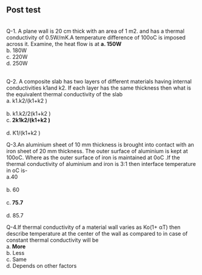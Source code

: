## Post test
<br>
Q-1. A plane wall is 20 cm thick with an area of 1 m2. and has a thermal conductivity of 0.5W/mK.A temperature difference of 100oC is imposed across it. Examine, the heat flow is at
<b>a. 150W<br></b>
b. 180W<br>
c. 220W<br>
d. 250W<br><br>


Q-2. A composite slab has two layers of different materials having internal conductivities k1and k2. If each layer has the same thickness then what is the equivalent thermal conductivity of the slab<br>
a.	k1.k2/(k1+k2 )<br>      
b.	k1.k2/2(k1+k2 )<br>
c.<b>	2k1k2/(k1+k2 )</b><br>     
d.	 K1/(k1+k2 )<br>

Q-3.An aluminium sheet of 10 mm thickness is brought into contact with an iron sheet of 20 mm thickness. The outer surface of aluminium is kept at 100oC. Where as the outer surface of iron is maintained at 0oC .If the thermal conductivity of aluminium and iron is 3:1 then interface temperature in oC is-<br>
a.40<br>       
b.	60<br>       
c.<b>	75.7</b><br>      
d.	85.7<br>

Q-4.If thermal conductivity of a material wall varies as Ko(1+ αT) then describe temperature at the center of the wall as compared to in case of constant thermal conductivity will be<br>
a.<b>	More</b><br>
b.	Less<br>
c.	Same<br>
d.	Depends on other factors<br>


